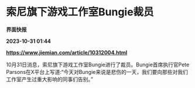 # 索尼旗下游戏工作室Bungie裁员
**界面快报**

**2023-10-31 01:44**

**https://www.jiemian.com/article/10312004.html**

10月31日消息，索尼旗下游戏工作室Bungie进行了裁员。Bungie首席执行官Pete Parsons在X平台上写道:“今天对Bungie来说是悲伤的一天，我们要向那些对我们工作室产生过重大影响的同事们告别。”